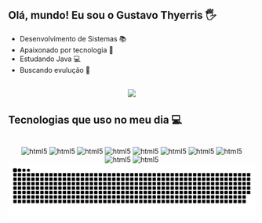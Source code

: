 
## Olá, mundo! Eu sou o Gustavo Thyerris 🖐

- Desenvolvimento de Sistemas 📚
- Apaixonado por tecnologia 📡
- Estudando Java 💻
- Buscando evulução 🔌
<br/>
<div align="center" styles="display: flex>
  <a href="https://github.com/gusThyerris">
  <img height="180em" src="https://github-readme-stats.vercel.app/api/top-langs/?username=gusThyerris&layout=compact&theme=dark"/>
</div>

## Tecnologias que uso no meu dia 💻

<div align="center"><br/>
  <img alt="html5" src="https://img.shields.io/badge/HTML5-E34F26?style=for-the-badge&logo=html5&logoColor=white" />

  <img alt="html5" src="https://img.shields.io/badge/JavaScript-F7DF1E?style=for-the-badge&logo=javascript&logoColor=black" />

  <img alt="html5" src="https://img.shields.io/badge/Node.js-43853D?style=for-the-badge&logo=node.js&logoColor=white" />

  <img alt="html5" src="https://img.shields.io/badge/Bootstrap-563D7C?style=for-the-badge&logo=bootstrap&logoColor=white" />
 
  <img alt="html5" src="https://img.shields.io/badge/Laravel-FF2D20?style=for-the-badge&logo=laravel&logoColor=white" />

  <img alt="html5" src="https://img.shields.io/badge/React_Native-20232A?style=for-the-badge&logo=react&logoColor=61DAFB" />
  
  <img alt="html5" src="https://img.shields.io/badge/PHP-777BB4?style=for-the-badge&logo=php&logoColor=white" />

  <img alt="html5" src="https://img.shields.io/badge/MySQL-00000F?style=for-the-badge&logo=mysql&logoColor=white" />

  <img alt="html5" src="https://img.shields.io/badge/MongoDB-4EA94B?style=for-the-badge&logo=mongodb&logoColor=white" />

  <img alt="html5" src="https://img.shields.io/badge/C%23-239120?style=for-the-badge&logo=c-sharp&logoColor=white" />
  
</div>

<div align="center">
  <picture>
    <source media="(prefers-color-scheme: dark)" srcset="https://raw.githubusercontent.com/gusThyerris/gusThyerris/output/github-contribution-grid-snake-dark.svg">
    <source media="(prefers-color-scheme: light)" srcset="https://raw.githubusercontent.com/gusThyerris/gusThyerris/output/github-contribution-grid-snake.svg">
    <img align="center" alt="github contribution grid snake animation" src="https://raw.githubusercontent.com/gusThyerris/gusThyerris/output/github-contribution-grid-snake.svg">
  </picture>
</div>
